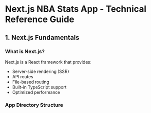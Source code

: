 # Next.js NBA Stats App - Technical Reference Guide

## 1. Next.js Fundamentals

### What is Next.js?

Next.js is a React framework that provides:

- Server-side rendering (SSR)
- API routes
- File-based routing
- Built-in TypeScript support
- Optimized performance

### App Directory Structure
